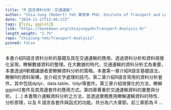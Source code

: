 ```yaml
---
title: "R 語言資料分析：交通運輸"
author: "Chia-Jung (Robert) Yeh 葉家榮 PhD: Insitute of Transport and Logistics Studies, USYD M.S.: Department of Transportation and Logistics Management, NYCU"
date: "2024-11-27T13:46:17Z"
tags: [Tidy, ggplot2]
link: "https://bookdown.org/chiajungyeh/Transport-Analysis-R/"
length_weight: "2.7%"
repo: "ChiaJung-Yeh/Transport-Analysis"
pinned: false
---
```


本書介紹R語言資料分析的基礎及其在交通運輸的應用，透過資料分析和資料視覺化呈現，瞭解數據資料的整理。在大數據的時代，交通運輸的資料分析尤為重要，本書透過R軟體讓讀者更瞭解資料分析的策略。本書第一章介紹R語言基礎語法，瞭解R的資料架構，並介紹文字處理的技巧。第二章介紹R語言常用的資料分析套件，其中包括dplyr、data.table、tidyr等套件。第三章介紹視覺化的方法，瞭解ggplot2套件及其周邊套件的應用方式。第四章著重於交通運輸資料的彙整與分析。 [...] 本書簡介運輸資料分析之方法，並透過實務應用瞭解運輸資料的特性、分析原理，以及 R 語言各套件與函式的功能。共分為六大章節。前三章節為 R ...
